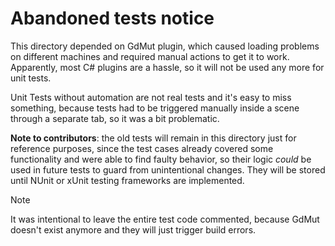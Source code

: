 # Abandoned tests notice

This directory depended on GdMut plugin, which caused loading problems on different machines and required manual actions to get it to work. Apparently, most C# plugins are a hassle, so it will not be used any more for unit tests.

Unit Tests without automation are not real tests and it's easy to miss something, because tests had to be triggered manually inside a scene through a separate tab, so it was a bit problematic.

**Note to contributors**: the old tests will remain in this directory just for reference purposes, since
the test cases already covered some functionality and were able to find faulty behavior, so their logic _could_ be used in future tests to guard from unintentional changes. They will be stored until NUnit or xUnit testing frameworks are implemented.

> [!note]
> It was intentional to leave the entire test code commented, because GdMut doesn't exist anymore and they will just trigger build errors.
